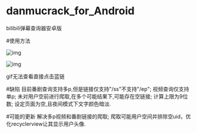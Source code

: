 # danmucrack_for_Android
bilibili弹幕查询器安卓版


#使用方法


![img](https://github.com/221294583/danmucrack_for_Android/tree/main/gif/1.gif)



![img](https://github.com/221294583/danmucrack_for_Android/tree/main/gif/Untitled.gif)


gif无法查看直接点击蓝链



#缺陷
目前番剧查询支持多p,但是链接仅支持"/ss"不支持"/ep";
视频查询仅支持单p;
未对用户空前进行爬取,在多个可能结果下,可能存在空链接;
计算上限为9位数;
设定页面为空,且夜间模式下文字颜色暗淡.


#可能的更新
解决多p视频和番剧链接的爬取;
爬取可能用户空间并排除空uid，优化recyclerview让其显示用户头像.
